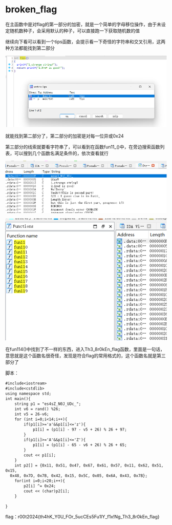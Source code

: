 # broken_flag

在主函数中是对flag的第一部分的加密，就是一个简单的字母移位操作，由于未设定随机数种子，会采用默认的种子，可以直接跑一下获取随机数的值

继续向下看可以看到一个tips函数，会提示看一下奇怪的字符串和交叉引用，这两种方法都能找到第二部分

![Snipaste_2024-05-21_09-45-09](broken_flag.assets\Snipaste_2024-05-21_09-45-09.png)

就能找到第二部分了，第二部分的加密是对每一位异或0x24

第三部分的线索就要看字符串了，可以看到在函数fun11_()中，在旁边搜索函数列表，可以搜到几个函数名满足条件的，依次查看就行

![Snipaste_2024-05-21_09-43-53](broken_flag.assets\Snipaste_2024-05-21_09-43-53.png)

![Snipaste_2024-05-21_09-36-01](broken_flag.assets\Snipaste_2024-05-21_09-36-01.png)

在fun114()中找到了不一样的东西，进入Th3_8r0kEn_flag函数，里面是一句话，意思就是这个函数名很奇怪，发现是符合flag的常用格式的，这个函数名就是第三部分了



脚本：

```
#include<iostream>
#include<cstdlib>
using namespace std;
int main(){
    string p1 = "es4sZ_N0J_UDc_";
    int v6 = rand() %26;
    int v5 = 26-v6;
    for (int i=0;i<14;i++){
        if(p1[i]>='a'&&p1[i]<='z'){
            p1[i] = (p1[i] - 97 - v5 + 26) % 26 + 97;
        }
        if(p1[i]>='A'&&p1[i]<='Z'){
            p1[i] = (p1[i] - 65 - v6 + 26) % 26 + 65;
        }
        cout << p1[i];
    }
    int p2[] = {0x11, 0x51, 0x47, 0x67, 0x61, 0x57, 0x11, 0x62, 0x51, 0x15, 
  0x48, 0x7D, 0x7B, 0x42, 0x15, 0x5C, 0x05, 0x6A, 0x43, 0x7B};
    for(int i=0;i<20;i++){
        p2[i] ^= 0x24;
        cout << (char)p2[i];
    }

}
```

flag：r00t2024{th4hK_Y0U_FOr_5ucCEs5Fu1lY_f1x!Ng_Th3_8r0kEn_flag}